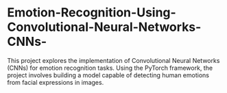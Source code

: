 # Emotion-Recognition-Using-Convolutional-Neural-Networks-CNNs-
This project explores the implementation of Convolutional Neural Networks (CNNs) for emotion recognition tasks. Using the PyTorch framework, the project involves building a model capable of detecting human emotions from facial expressions in images.
